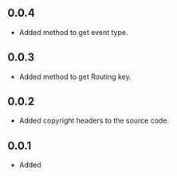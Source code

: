 ## 0.0.4
- Added method to get event type.

## 0.0.3
- Added method to get Routing key.

## 0.0.2
- Added copyright headers to the source code.

## 0.0.1
- Added  
